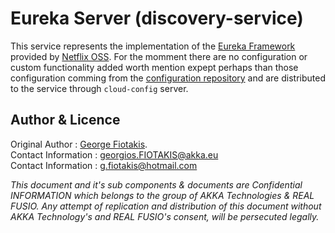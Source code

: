 # Eureka Server (discovery-service)

This service represents the implementation of the [Eureka Framework](https://www.baeldung.com/spring-cloud-netflix-eureka) provided by [Netflix OSS](https://netflix.github.io/). For the momment there are no configuration or custom functionality added worth mention expept perhaps than those configuration comming from the [configuration repository](https://gitlab.akka.eu/Georgios.FIOTAKIS/3djuump-config) and are distributed to the service through `cloud-config` server.

## Author & Licence

Original Author         :   [George Fiotakis](https://www.linkedin.com/in/george-fiotakis-320967159/). <br>
Contact Information     :   georgios.FIOTAKIS@akka.eu <br>
Contact Information     :   g.fiotakis@hotmail.com <br>

*This document and it's sub components & documents are Confidential INFORMATION which belongs to the group of AKKA Technologies & REAL FUSIO. Any
attempt of replication and distribution of this document without AKKA Technology's and REAL FUSIO's consent, will be persecuted legally.*
